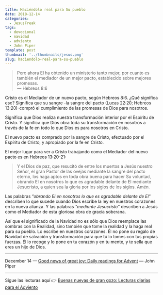 ```yaml
---
title: Haciéndolo real para Su pueblo
date: 2018-12-14
categories:
  - JesusFreak
tags:
  - devocional
  - navidad
  - adviento
  - John Piper
template: post
thumbnail: '../thumbnails/jesus.png'
slug: haciendolo-real-para-su-pueblo
---
```


> Pero ahora El ha obtenido un ministerio tanto mejor, por cuanto es también el mediador de un mejor pacto, establecido sobre mejores promesas.<br>
> — Hebreos 8:6

Cristo es el Mediador de un nuevo pacto, según Hebreos 8:6. ¿Qué significa eso? Significa que su sangre -la sangre del pacto (Lucas 22:20; Hebreos 13:20)-compró el cumplimiento de las promesas de Dios para nosotros.

Significa que Dios realiza nuestra transformación interior por el Espíritu de Cristo.
Y significa que Dios obra toda su transformación en nosotros a través de la fe en todo lo que Dios es para nosotros en Cristo.

El nuevo pacto es comprado por la sangre de Cristo, efectuado por el Espíritu de Cristo, y apropiado por la fe en Cristo.

El mejor lugar para ver a Cristo trabajando como el Mediador del nuevo pacto es en Hebreos 13:20-21:

> Y el Dios de paz, que resucitó de entre los muertos a Jesús nuestro Señor, el gran Pastor de las ovejas mediante la sangre del pacto eterno, los haga aptos en toda obra buena para hacer Su voluntad, obrando El en nosotros lo que es agradable delante de El mediante Jesucristo, a quien sea la gloria por los siglos de los siglos. Amén.

Las palabras *"obrando El en nosotros lo que es agradable delante de El"* describen lo que sucede cuando Dios escribe la ley en nuestros corazones en la nueva alianza. Y las palabras *"mediante Jesucristo"* describen a Jesús como el Mediador de esta gloriosa obra de gracia soberana.

Así que el significado de la Navidad no es sólo que Dios reemplace las sombras con la Realidad, sino también que tome la realidad y la haga real para su pueblo. Lo escribe en nuestros corazones. Él no pone su regalo de Navidad de salvación y transformación para que tú lo tomes con tus propias fuerzas. Él lo recoge y lo pone en tu corazón y en tu mente, y te sella que eres un hijo de Dios.

---

December 14 — [Good news of great joy: Daily readings for Advent](https://www.desiringgod.org/books/good-news-of-great-joy) — John Piper

---

Sigue las lecturas aquí 👉 [Buenas nuevas de gran gozo: Lecturas diarias para el Adviento](/buenas-nuevas-de-gran-gozo-lecturas-diarias-para-adviento)